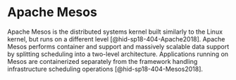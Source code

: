 Apache Mesos
============

Apache Mesos is the distributed systems kernel built similarly to the
Linux kernel, but runs on a different level [@hid-sp18-404-Apache2018].
Apache Mesos performs container and support and massively scalable data
support by splitting scheduling into a two-level architecture.
Applications running on Mesos are containerized separately from the
framework handling infrastructure scheduling
operations [@hid-sp18-404-Mesos2018].
